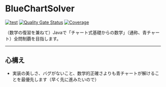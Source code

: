 # BlueChartSolver

[![test](https://github.com/coding-dog-one/BlueChartSolver/actions/workflows/gradle.yml/badge.svg)](https://github.com/coding-dog-one/BlueChartSolver/actions/workflows/gradle.yml) [![Quality Gate Status](https://sonarcloud.io/api/project_badges/measure?project=coding-dog-one_BlueChartSolver&metric=alert_status)](https://sonarcloud.io/summary/new_code?id=coding-dog-one_BlueChartSolver) [![Coverage](https://sonarcloud.io/api/project_badges/measure?project=coding-dog-one_BlueChartSolver&metric=coverage)](https://sonarcloud.io/summary/new_code?id=coding-dog-one_BlueChartSolver)

（数学の復習を兼ねて）Javaで「チャート式基礎からの数学」（通称、青チャート）全問制覇を目指します。

---

## 心構え

* 実装の美しさ、バグがないこと、数学的正確さよりも青チャートが解けることを最優先します（早く先に進みたいので）
